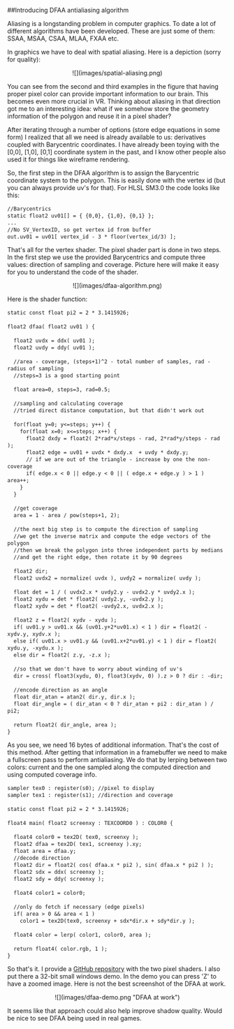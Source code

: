 ##Introducing DFAA antialiasing algorithm

  Aliasing is a longstanding problem in computer graphics. To date a lot of different 
  algorithms have been developed. These are just some of them: SSAA, MSAA, CSAA, MLAA, FXAA etc.
  
  In graphics we have to deal with spatial aliasing. Here is a depiction (sorry for quality):


  <center>![](images/spatial-aliasing.png)</center>


  You can see from the second and third examples in the figure that having proper pixel color 
  can provide important information to our brain. This becomes even more crucial in VR.
  Thinking about aliasing in that direction got me to an interesting idea: what 
  if we somehow store the geometry information of the polygon and reuse it in a pixel shader?

  After iterating through a number of options (store edge equations in some form) I
  realized that all we need is already available to us: derivatives coupled with Barycentric
  coordinates. I have already been toying with the [0,0], [1,0], [0,1] coordinate system 
  in the past, and I know other people also used it for things like wireframe rendering.

  So, the first step in the DFAA algorithm is to assign the Barycentric coordinate system
  to the polygon. This is easily done with the vertex id (but you can always provide uv's for 
  that). For HLSL SM3.0 the code looks like this:


    //Barycentrics
    static float2 uv01[] = { {0,0}, {1,0}, {0,1} };
    ...
    //No SV_VertexID, so get vertex id from buffer
    out.uv01 = uv01[ vertex_id - 3 * floor(vertex_id/3) ];


  That's all for the vertex shader. The pixel shader part is done in two steps. In the first step
  we use the provided Barycentrics and compute three values: direction of sampling and coverage.
  Picture here will make it easy for you to understand the code of the shader.


  <center>![](images/dfaa-algorithm.png)</center>


  Here is the shader function:

    static const float pi2 = 2 * 3.1415926;
    
    float2 dfaa( float2 uv01 ) {
      
      float2 uvdx = ddx( uv01 );
      float2 uvdy = ddy( uv01 );
      
      //area - coverage, (steps+1)^2 - total number of samples, rad - radius of sampling
      //steps=3 is a good starting point
      
      float area=0, steps=3, rad=0.5;
      
      //sampling and calculating coverage
      //tried direct distance computation, but that didn't work out
      
      for(float y=0; y<=steps; y++) {
        for(float x=0; x<=steps; x++) {
          float2 dxdy = float2( 2*rad*x/steps - rad, 2*rad*y/steps - rad );
          float2 edge = uv01 + uvdx * dxdy.x  + uvdy * dxdy.y;
          // if we are out of the triangle - increase by one the non-coverage
          if( edge.x < 0 || edge.y < 0 || ( edge.x + edge.y ) > 1 ) area++;
        }	
      }
      
      //get coverage
      area = 1 - area / pow(steps+1, 2);
      
      //the next big step is to compute the direction of sampling
      //we get the inverse matrix and compute the edge vectors of the polygon
      //then we break the polygon into three independent parts by medians
      //and get the right edge, then rotate it by 90 degrees
      
      float2 dir;
      float2 uvdx2 = normalize( uvdx ), uvdy2 = normalize( uvdy );
      
      float det = 1 / ( uvdx2.x * uvdy2.y - uvdx2.y * uvdy2.x );
      float2 xydu = det * float2( uvdy2.y, -uvdx2.y );
      float2 xydv = det * float2( -uvdy2.x, uvdx2.x );
      
      float2 z = float2( xydv - xydu );
      if( uv01.y > uv01.x && (uv01.y+2*uv01.x) < 1 ) dir = float2( -xydv.y, xydv.x );
      else if( uv01.x > uv01.y && (uv01.x+2*uv01.y) < 1 ) dir = float2( xydu.y, -xydu.x );
      else dir = float2( z.y, -z.x );
      
      //so that we don't have to worry about winding of uv's
      dir = cross( float3(xydu, 0), float3(xydv, 0) ).z > 0 ? dir : -dir;
      
      //encode direction as an angle
      float dir_atan = atan2( dir.y, dir.x );
      float dir_angle = ( dir_atan < 0 ? dir_atan + pi2 : dir_atan ) / pi2;
      
      return float2( dir_angle, area );
    }


  As you see, we need 16 bytes of additional information. That's the cost of this method.
  After getting that information in a framebuffer we need to make a fullscreen pass to perform
  antialiasing. We do that by lerping between two colors: current and the one sampled along 
  the computed direction and using computed coverage info.


    sampler tex0 : register(s0); //pixel to display
    sampler tex1 : register(s1); //direction and coverage
    
    static const float pi2 = 2 * 3.1415926;
    
    float4 main( float2 screenxy : TEXCOORD0 ) : COLOR0 {
    
      float4 color0 = tex2D( tex0, screenxy );
      float2 dfaa = tex2D( tex1, screenxy ).xy;
      float area = dfaa.y;
      //decode direction
      float2 dir = float2( cos( dfaa.x * pi2 ), sin( dfaa.x * pi2 ) );
      float2 sdx = ddx( screenxy );
      float2 sdy = ddy( screenxy );
      
      float4 color1 = color0;
      
      //only do fetch if necessary (edge pixels)
      if( area > 0 && area < 1 ) 
        color1 = tex2D(tex0, screenxy + sdx*dir.x + sdy*dir.y );
      
      float4 color = lerp( color1, color0, area );
      
      return float4( color.rgb, 1 );
    }


  So that's it. I provide a [GitHub repository](https://github.com/alexpolt/DFAA) with the two pixel 
  shaders. I also put there a 32-bit small windows demo. In the demo you can press 'Z' to have a 
  zoomed image. Here is not the best screenshot of the DFAA at work.


  <center>![](images/dfaa-demo.png "DFAA at work")</center> 


  It seems like that approach could also help improve shadow quality. Would be nice to see DFAA 
  being used in real games.



